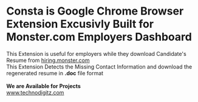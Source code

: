 # Consta is Google Chrome Browser Extension Excusivly Built for Monster.com Employers Dashboard


This Extension is useful for employers while they download Candidate's Resume from <a href="http://hiring.monster.com">hiring.monster.com</a>
<br>
This Extension Detects the Missing Contact Information and download the regenerated resume in **.doc** file format
<br>
<br>
**We are Available for Projects**
<br>
www.technodigitz.com
